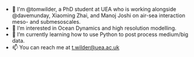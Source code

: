 - 👋 I'm @tomwilder, a PhD student at UEA who is working alongside @davemunday, Xiaoming Zhai, and Manoj Joshi on air-sea interaction meso- and submesoscales.
- 👀 I’m interested in Ocean Dynamics and high resolution modelling.
- 🌱 I’m currently learning how to use Python to post process medium/big data.
- 📫 You can reach me at t.wilder@uea.ac.uk

<!---
tomwilder/tomwilder is a ✨ special ✨ repository because its `README.md` (this file) appears on your GitHub profile.
You can click the Preview link to take a look at your changes.
--->
